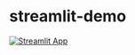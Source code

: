 # streamlit-demo

[![Streamlit App](https://static.streamlit.io/badges/streamlit_badge_black_white.svg)](https://share.streamlit.io/tylerkkp/streamlit-demo/yourApp/)
